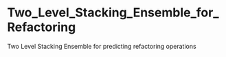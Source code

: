 # Two_Level_Stacking_Ensemble_for_Refactoring
Two Level Stacking Ensemble for predicting refactoring operations
